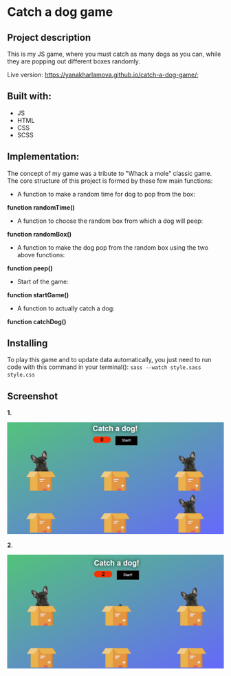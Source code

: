 # Catch a dog game
## Project description
This is my JS game, where you must catch as many dogs as you can, while they are popping out different boxes randomly.

Live version:  https://yanakharlamova.github.io/catch-a-dog-game/;
## Built with:
* JS
* HTML
* CSS
* SCSS
## Implementation:
The concept of my game was a tribute to "Whack a mole" classic game.
The core structure of this project is formed by these few main functions:
* A function to make a random time for dog to pop from the box:

**function randomTime()**

* A function to choose the random box from which a dog will peep:

**function randomBox()**

* A function to make the dog pop from the random box using the two above functions:

**function peep()**
* Start of the game:

**function startGame()**
* A function to actually catch a dog:

**function catchDog()**
## Installing
To play this game and to update data automatically, you just need to run code with this command in your terminal():
`sass --watch style.sass style.css`
## Screenshot
**1.**

![](screenshot/catch-a-dog-game.PNG)

**2**. 

![](screenshot/catch-a-dog-game2.PNG)
